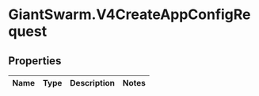 # GiantSwarm.V4CreateAppConfigRequest

## Properties
Name | Type | Description | Notes
------------ | ------------- | ------------- | -------------


